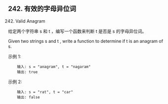 ## 242. 有效的字母异位词

242. Valid Anagram


给定两个字符串 s 和 t ，编写一个函数来判断 t 是否是 s 的字母异位词。

Given two strings s and t , write a function to determine if t is an anagram of s.



示例 1:

        输入: s = "anagram", t = "nagaram"
        输出: true


示例 2:

        输入: s = "rat", t = "car"
        输出: false
